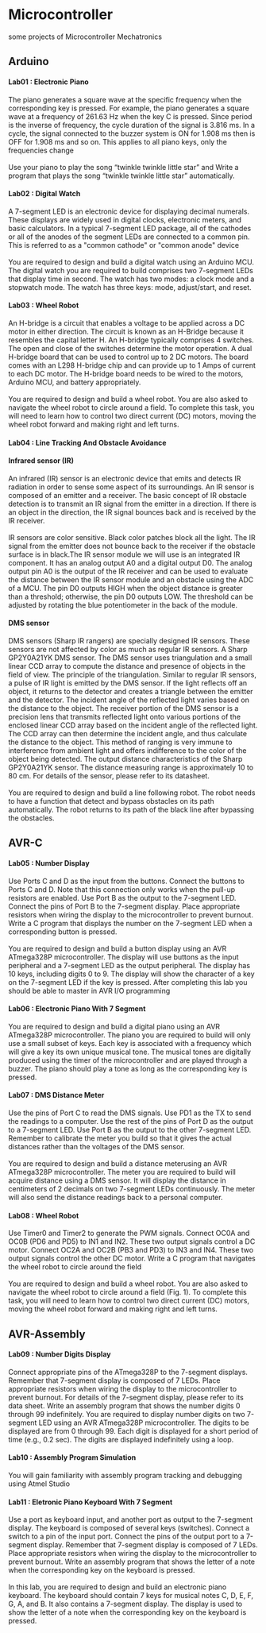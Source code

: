 # Microcontroller
some projects of Microcontroller Mechatronics
## Arduino
#### Lab01 : Electronic Piano
The piano generates a square wave at the specific frequency when the corresponding key is pressed. For example, the piano generates a square wave at a frequency of 261.63 Hz when the key C is pressed. Since period is the inverse of frequency, the cycle duration of the signal is 3.816 ms. In a cycle, the signal connected to the buzzer system is ON for 1.908 ms then is OFF for 1.908 ms and so on. This applies to all piano keys, only the frequencies change<br>
<br>
Use your piano to play the song “twinkle twinkle little star” and Write a program that plays the song “twinkle twinkle little star” automatically.
#### Lab02 : Digital Watch
A 7-segment LED is an electronic device for displaying decimal numerals. These displays are widely used in digital clocks, electronic meters, and basic calculators. In a typical 7-segment LED package, all of the cathodes or all of the anodes of the segment LEDs are connected to a common pin. This is referred to as a "common cathode" or "common anode" device <br>
<br>
You are required to design and build a digital watch using an Arduino MCU. The digital watch you are required to build comprises two 7-segment LEDs that display time in second. The watch has two modes: a clock mode and a stopwatch mode. The watch has three keys: mode, adjust/start, and reset.
#### Lab03 : Wheel Robot
An H-bridge is a circuit that enables a voltage to be applied across a DC motor in either direction. The circuit is known as an H-Bridge because it resembles the capital letter H. An H-bridge typically comprises 4 switches. The open and close of the switches determine the motor operation. A dual H-bridge board that can be used to control up to 2 DC motors. The board comes with an L298 H-bridge chip and can provide up to 1 Amps of current to each DC motor. The H-bridge board needs to be wired to the motors, Arduino MCU, and battery appropriately.<br>
<br>
You are required to design and build a wheel robot. You are also asked to navigate the wheel robot to circle around a field. To complete this task, you will need to learn how to control two direct current (DC) motors, moving the wheel robot forward and making right and left turns.
#### Lab04 : Line Tracking And Obstacle Avoidance
#### Infrared sensor (IR)
An infrared (IR) sensor is an electronic device that emits and detects IR radiation in order to sense some aspect of its surroundings. An IR sensor is composed of an emitter and a receiver. The basic concept of IR obstacle detection is to transmit an IR signal from the emitter in a direction. If there is an object in the direction, the IR signal bounces back and is received by the IR receiver.<br>
<br>
IR sensors are color sensitive. Black color patches block all the light. The IR signal from the emitter does not bounce back to the receiver if the obstacle surface is in black.The IR sensor module we will use is an integrated IR component. It has an analog output A0 and a digital output D0. The analog output pin A0 is the output of the IR receiver and can be used to evaluate the distance between the IR sensor module and an obstacle using the ADC of a MCU. The pin D0 outputs HIGH when the object distance is greater than a threshold; otherwise, the pin D0 outputs LOW. The threshold can be adjusted by rotating the blue potentiometer in the back of the module.
#### DMS sensor
DMS sensors (Sharp IR rangers) are specially designed IR sensors. These sensors are not affected by color as much as regular IR sensors. A Sharp GP2Y0A21YK DMS sensor. The DMS sensor uses triangulation and a small linear CCD array to compute the distance and presence of objects in the field of view. The principle of the triangulation. Similar to regular IR sensors, a pulse of IR light is emitted by the DMS sensor. If the light reflects off an object, it returns to the detector and creates a triangle between the emitter and the detector. The incident angle of the reflected light varies based on the distance to the object. The receiver portion of the DMS sensor is a precision lens that transmits reflected light onto various portions of the enclosed linear CCD array based on the incident angle of the reflected light. The CCD array can then determine the incident angle, and thus calculate the distance to the object. This method of ranging is very immune to interference from ambient light and offers indifference to the color of the object being detected. The output distance characteristics of the Sharp GP2Y0A21YK sensor. The distance measuring range is approximately 10 to 80 cm. For details of the sensor, please refer to its datasheet.<br>
<br>
You are required to design and build a line following robot. The robot needs to have a function that detect and bypass obstacles on its path automatically. The robot returns to its path of the black line after bypassing the obstacles.
## AVR-C
#### Lab05 : Number Display 
Use Ports C and D as the input from the buttons. Connect the buttons to Ports C and D. Note that this connection only works when the pull-up resistors are enabled. Use Port B as the output to the 7-segment LED. Connect the pins of Port B to the 7-segment display. Place appropriate resistors when wiring the display to the microcontroller to prevent burnout. Write a C program that displays the number on the 7-segment LED when a corresponding button is pressed.<br>
<br>
You are required to design and build a button display using an AVR ATmega328P microcontroller. The display will use buttons as the input peripheral and a 7-segment LED as the output peripheral. The display has 10 keys, including digits 0 to 9. The display will show the character of a key on the 7-segment LED if the key is pressed. After completing this lab you should be able to master in AVR I/O programming
#### Lab06 : Electronic Piano With 7 Segment
You are required to design and build a digital piano using an AVR ATmega328P microcontroller. The piano you are required to build will only use a small subset of keys. Each key is associated with a frequency which will give a key its own unique musical tone. The musical tones are digitally produced using the timer of the microcontroller and are played through a buzzer. The piano should play a tone as long as the corresponding key is pressed.
#### Lab07 : DMS Distance Meter
Use the pins of Port C to read the DMS signals. Use PD1 as the TX to send the readings to a computer. Use the rest of the pins of Port D as the output to a 7-segment LED. Use Port B as the output to the other 7-segment LED. Remember to calibrate the meter you build so that it gives the actual distances rather than the voltages of the DMS sensor.<br>
<br>
You are required to design and build a distance meterusing an AVR ATmega328P microcontroller. The meter you are required to build will acquire distance using a DMS sensor. It will display the distance in centimeters of 2 decimals on two 7-segment LEDs continuously. The meter will also send the distance readings back to a personal computer.
#### Lab08 : Wheel Robot
Use Timer0 and Timer2 to generate the PWM signals. Connect OC0A and OC0B (PD6 and
PD5) to IN1 and IN2. These two output signals control a DC motor. Connect OC2A and OC2B (PB3 and PD3) to IN3 and IN4. These two output signals control the other DC motor. Write a C program that navigates the wheel robot to circle around the field <br>
<br>
You are required to design and build a wheel robot. You are also asked to navigate the wheel robot to circle around a field (Fig. 1). To complete this task, you will need to learn how to control two direct current (DC) motors, moving the wheel robot forward and making right and left turns.
## AVR-Assembly
#### Lab09 : Number Digits Display
Connect appropriate pins of the ATmega328P to the 7-segment displays. Remember that 7-segment display is composed of 7 LEDs. Place appropriate resistors when wiring the display to the microcontroller to prevent burnout. For details of the 7-segment display, please refer to its data sheet. Write an assembly program that shows the number digits 0 through 99 indefinitely. You are required to display number digits on two 7-segment LED using an AVR ATmega328P microcontroller. The digits to be displayed are from 0 through 99. Each digit is displayed for a short period of time (e.g., 0.2 sec). The digits are displayed indefinitely using a loop.
#### Lab10 : Assembly Program Simulation
You will gain familiarity with assembly program tracking and debugging using Atmel Studio
#### Lab11 : Eletronic Piano Keyboard With 7 Segment
Use a port as keyboard input, and another port as output to the 7-segment display. The keyboard is composed of several keys (switches). Connect a switch to a pin of the input port. Connect the pins of the output port to a 7-segment display. Remember that 7-segment display is composed of 7 LEDs. Place appropriate resistors when wiring the display to the microcontroller to prevent burnout. Write an assembly program that shows the letter of a note when the corresponding key on the keyboard is pressed.<br>
<br>
In this lab, you are required to design and build an electronic piano keyboard. The keyboard should contain 7 keys for musical notes C, D, E, F, G, A, and B. It also contains a 7-segment display. The display is used to show the letter of a note when the corresponding key on the keyboard is pressed.
